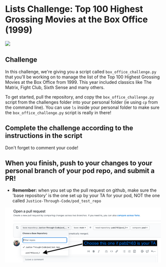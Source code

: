# Lists Challenge: Top 100 Highest Grossing Movies at the Box Office (1999)

<img src="https://cdn.vox-cdn.com/thumbor/qrNBEI7OzwHfwJ5VsGU2Mvlzceo=/0x0:3200x1800/3320x1868/filters:focal(1344x644:1856x1156):format(webp)/cdn.vox-cdn.com/uploads/chorus_image/image/63301412/99_movies_pt_2_1.0.jpg" width="800">

## Challenge

In this challenge, we're giving you a script called `box_office_challenge.py` that you'll be working on to manage the list of the Top 100 Highest Grossing Movies at the Box Office from 1999. This year included classics like The Matrix, Fight Club, Sixth Sense and many others.

To get started, pull the repository, and copy the `box_office_challenge.py` script from the challenges folder into your personal folder (ie using `cp` from the command line). You can use `ls` inside your personal folder to make sure the `box_office_challenge.py` script is really in there!

## Complete the challenge according to the instructions in the script

Don't forget to comment your code!

## When you finish, push to your changes to your personal branch of your pod repo, and submit a PR!
*   **Remember:** when you set up the pull request on github, make sure the 'base repository' is the one set up by your TA for your pod, NOT the one called `Justice-Through-Code/pod_test_repo`

<img src="images/pull_request_base_repo.png" width="800">
